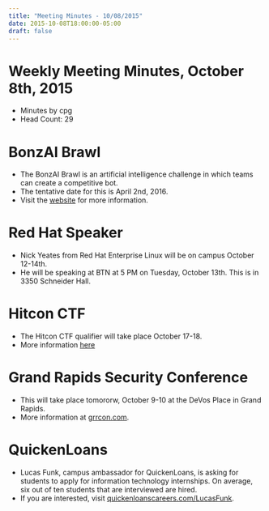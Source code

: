 ```yaml
---
title: "Meeting Minutes - 10/08/2015"
date: 2015-10-08T18:00:00-05:00
draft: false
---
```


# Weekly Meeting Minutes, October 8th, 2015

- Minutes by cpg
- Head Count: 29

# BonzAI Brawl

- The BonzAI Brawl is an artificial intelligence challenge in which teams can create a competitive bot.
- The tentative date for this is April 2nd, 2016.
- Visit the [website](http://bonzai.cs.mtu.edu) for more information.

# Red Hat Speaker

- Nick Yeates from Red Hat Enterprise Linux will be on campus October 12-14th.
- He will be speaking at BTN at 5 PM on Tuesday, October 13th. This is in 3350 Schneider Hall.

# Hitcon CTF

- The Hitcon CTF qualifier will take place October 17-18.
- More information [here](http://ctf.hitcon.org)

# Grand Rapids Security Conference

- This will take place tomororw, October 9-10 at the DeVos Place in Grand Rapids.
- More information at [grrcon.com](http://grrcon.com).

# QuickenLoans

- Lucas Funk, campus ambassador for QuickenLoans, is asking for students to apply for information technology internships. On average, six out of ten students that are interviewed are hired.
- If you are interested, visit [quickenloanscareers.com/LucasFunk](http://www.quickenloanscareers.com/LucasFunk).
